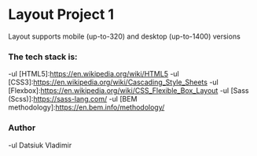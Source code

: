 # Layout Project 1

[site link]: https://vladimir21500.github.io/layout-project-1/

Layout supports mobile (up-to-320) and desktop (up-to-1400) versions

### The tech stack is:

-ul [HTML5]:https://en.wikipedia.org/wiki/HTML5
-ul [CSS3]:https://en.wikipedia.org/wiki/Cascading_Style_Sheets
-ul [Flexbox]:https://en.wikipedia.org/wiki/CSS_Flexible_Box_Layout
-ul [Sass (Scss)]:https://sass-lang.com/
-ul [BEM methodology]:https://en.bem.info/methodology/

### Author

-ul Datsiuk Vladimir

